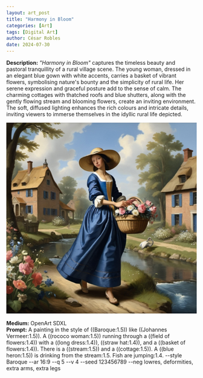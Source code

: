 ```yaml
---
layout: art_post
title: "Harmony in Bloom"
categories: [Art]
tags: [Digital Art]
author: César Robles
date: 2024-07-30
---
```

**Description:** *"Harmony in Bloom"* captures the timeless beauty and pastoral tranquillity of a rural village scene. The young woman, dressed in an elegant blue gown with white accents, carries a basket of vibrant flowers, symbolising nature's bounty and the simplicity of rural life. Her serene expression and graceful posture add to the sense of calm. The charming cottages with thatched roofs and blue shutters, along with the gently flowing stream and blooming flowers, create an inviting environment. The soft, diffused lighting enhances the rich colours and intricate details, inviting viewers to immerse themselves in the idyllic rural life depicted.

![Harmony in Bloom](/imag/digital_art/harmony_in_bloom.jpg)

**Medium:** OpenArt SDXL\
**Prompt:** A painting in the style of ((Baroque:1.5)) like ((Johannes Vermeer:1.5)). A ((rococo woman:1.5)) running through a ((field of flowers:1.4)) with a ((long dress:1.4)), ((straw hat:1.4)), and a ((basket of flowers:1.4)). There is a ((stream:1.5)) and a ((cottage:1.5)). A ((blue heron:1.5)) is drinking from the stream:1.5. Fish are jumping:1.4. --style Baroque --ar 16:9 --q 5 --v 4 --seed 123456789 --neg lowres, deformities, extra arms, extra legs